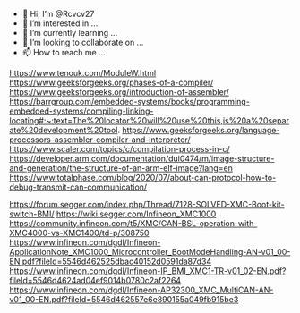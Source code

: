 - 👋 Hi, I’m @Rcvcv27
- 👀 I’m interested in ...
- 🌱 I’m currently learning ...
- 💞️ I’m looking to collaborate on ...
- 📫 How to reach me ...

<!---
Rcvcv27/Rcvcv27 is a ✨ special ✨ repository because its `README.md` (this file) appears on your GitHub profile.
You can click the Preview link to take a look at your changes.
--->

https://www.tenouk.com/ModuleW.html
https://www.geeksforgeeks.org/phases-of-a-compiler/
https://www.geeksforgeeks.org/introduction-of-assembler/
https://barrgroup.com/embedded-systems/books/programming-embedded-systems/compiling-linking-locating#:~:text=The%20locator%20will%20use%20this,is%20a%20separate%20development%20tool.
https://www.geeksforgeeks.org/language-processors-assembler-compiler-and-interpreter/
https://www.scaler.com/topics/c/compilation-process-in-c/
https://developer.arm.com/documentation/dui0474/m/image-structure-and-generation/the-structure-of-an-arm-elf-image?lang=en
https://www.totalphase.com/blog/2020/07/about-can-protocol-how-to-debug-transmit-can-communication/

https://forum.segger.com/index.php/Thread/7128-SOLVED-XMC-Boot-kit-switch-BMI/
https://wiki.segger.com/Infineon_XMC1000
https://community.infineon.com/t5/XMC/CAN-BSL-operation-with-XMC4000-vs-XMC1400/td-p/308750
https://www.infineon.com/dgdl/Infineon-ApplicationNote_XMC1000_Microcontroller_BootModeHandling-AN-v01_00-EN.pdf?fileId=5546d462525dbac40152d0591da87d34
https://www.infineon.com/dgdl/Infineon-IP_BMI_XMC1-TR-v01_02-EN.pdf?fileId=5546d4624ad04ef9014b0780c2af2264
https://www.infineon.com/dgdl/Infineon-AP32300_XMC_MultiCAN-AN-v01_00-EN.pdf?fileId=5546d462557e6e890155a049fb915be3
